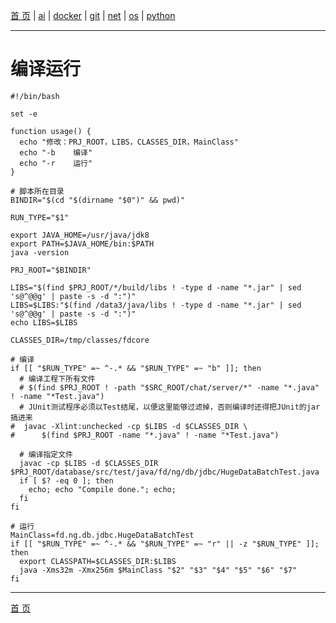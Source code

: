 [首 页](https://patrickj-fd.github.io/index) | [ai](https://patrickj-fd.github.io/mdfiles/ai/index) | [docker](https://patrickj-fd.github.io/mdfiles/docker/index) | [git](https://patrickj-fd.github.io/mdfiles/git/index) | [net](https://patrickj-fd.github.io/mdfiles/net/index) | [os](https://patrickj-fd.github.io/mdfiles/os/index) | [python](https://patrickj-fd.github.io/mdfiles/python/index)

---

# 编译运行
```shell
#!/bin/bash

set -e

function usage() {
  echo "修改：PRJ_ROOT，LIBS，CLASSES_DIR，MainClass"
  echo "-b    编译"
  echo "-r    运行"
}

# 脚本所在目录
BINDIR="$(cd "$(dirname "$0")" && pwd)"

RUN_TYPE="$1"

export JAVA_HOME=/usr/java/jdk8
export PATH=$JAVA_HOME/bin:$PATH
java -version

PRJ_ROOT="$BINDIR"

LIBS="$(find $PRJ_ROOT/*/build/libs ! -type d -name "*.jar" | sed 's@^@@g' | paste -s -d ":")"
LIBS=$LIBS:"$(find /data3/java/libs ! -type d -name "*.jar" | sed 's@^@@g' | paste -s -d ":")"
echo LIBS=$LIBS

CLASSES_DIR=/tmp/classes/fdcore

# 编译
if [[ "$RUN_TYPE" =~ ^-.* && "$RUN_TYPE" =~ "b" ]]; then
  # 编译工程下所有文件
  # $(find $PRJ_ROOT ! -path "$SRC_ROOT/chat/server/*" -name "*.java" ! -name "*Test.java")
  # JUnit测试程序必须以Test结尾，以便这里能够过滤掉，否则编译时还得把JUnit的jar搞进来
#  javac -Xlint:unchecked -cp $LIBS -d $CLASSES_DIR \
#      $(find $PRJ_ROOT -name "*.java" ! -name "*Test.java")

  # 编译指定文件
  javac -cp $LIBS -d $CLASSES_DIR $PRJ_ROOT/database/src/test/java/fd/ng/db/jdbc/HugeDataBatchTest.java
  if [ $? -eq 0 ]; then
    echo; echo "Compile done."; echo;
  fi
fi

# 运行
MainClass=fd.ng.db.jdbc.HugeDataBatchTest
if [[ "$RUN_TYPE" =~ ^-.* && "$RUN_TYPE" =~ "r" || -z "$RUN_TYPE" ]]; then
  export CLASSPATH=$CLASSES_DIR:$LIBS
  java -Xms32m -Xmx256m $MainClass "$2" "$3" "$4" "$5" "$6" "$7"
fi
```

---

[首 页](https://patrickj-fd.github.io/index)

